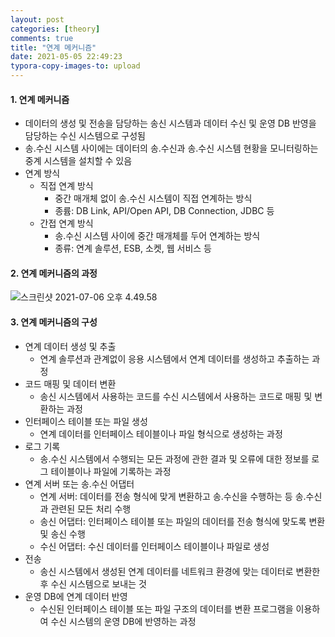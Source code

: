 ```yaml
---
layout: post
categories: [theory]
comments: true
title: "연계 메커니즘"
date: 2021-05-05 22:49:23
typora-copy-images-to: upload
---
```


#### 1. 연계 메커니즘

- 데이터의 생성 및 전송을 담당하는 송신 시스템과 데이터 수신 및 운영 DB 반영을 담당하는 수신 시스템으로 구성됨
- 송.수신 시스템 사이에는 데이터의 송.수신과 송.수신 시스템 현황을 모니터링하는 중계 시스템을 설치할 수 있음
- 연계 방식
  - 직접 연계 방식
    - 중간 매개체 없이 송.수신 시스템이 직접 연계하는 방식
    - 종륨: DB Link, API/Open API, DB Connection, JDBC 등
  - 간접 연계 방식
    - 송.수신 시스템 사이에 중간 매개체를 두어 연계하는 방식
    - 종류: 연계 솔루션, ESB, 소켓, 웹 서비스 등

#### 2. 연계 메커니즘의 과정

![스크린샷 2021-07-06 오후 4.49.58](https://tva1.sinaimg.cn/large/008i3skNgy1gs7a38n7rvj30xq0ms1kx.jpg)

#### 3. 연계 메커니즘의 구성

- 연계 데이터 생성 및 추출
  - 연계 솔루션과 관계없이 응용 시스템에서 연계 데이터를 생성하고 추출하는 과정
- 코드 매핑 및 데이터 변환
  - 송신 시스템에서 사용하는 코드를 수신 시스템에서 사용하는 코드로 매핑 및 변환하는 과정
- 인터페이스 테이블 또는 파일 생성
  - 연계 데이터를 인터페이스 테이블이나 파일 형식으로 생성하는 과정
- 로그 기록
  - 송.수신 시스템에서 수행되는 모든 과정에 관한 결과 및 오류에 대한 정보를 로그 테이블이나 파일에 기록하는 과정
- 연계 서버 또는 송.수신 어댑터
  - 연계 서버: 데이터를 전송 형식에 맞게 변환하고 송.수신을 수행하는 등 송.수신과 관련된 모든 처리 수행
  - 송신 어댑터: 인터페이스 테이블 또는 파일의 데이터를 전송 형식에 맞도록 변환 및 송신 수행
  - 수신 어댑터: 수신 데이터를 인터페이스 테이블이나 파일로 생성
- 전송
  - 송신 시스템에서 생성된 연계 데이터를 네트워크 환경에 맞는 데이터로 변환한 후 수신 시스템으로 보내는 것
- 운영 DB에 연계 데이터 반영
  - 수신된 인터페이스 테이블 또는 파일 구조의 데이터를 변환 프로그램을 이용하여 수신 시스템의 운영 DB에 반영하는 과정